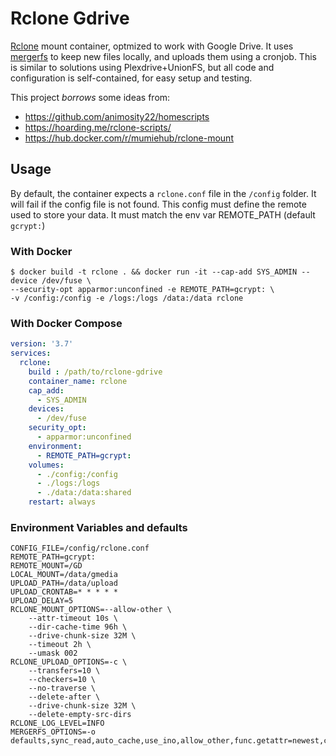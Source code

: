 Rclone Gdrive
=============

[Rclone](https://rclone.org) mount container, optmized to work with Google Drive. It 
uses [mergerfs](https://github.com/trapexit/mergerfs) to keep new files locally, and 
uploads them using a cronjob. This is similar to solutions using Plexdrive+UnionFS, but 
all code and configuration is self-contained, for easy setup and testing.

This project *borrows* some ideas from:
- https://github.com/animosity22/homescripts
- https://hoarding.me/rclone-scripts/
- https://hub.docker.com/r/mumiehub/rclone-mount


## Usage
By default, the container expects a `rclone.conf` file in the `/config` folder. It will 
fail if the config file is not found. This config must define the remote used to store 
your data. It must match the env var REMOTE_PATH (default `gcrypt:`)


### With Docker
```
$ docker build -t rclone . && docker run -it --cap-add SYS_ADMIN --device /dev/fuse \
--security-opt apparmor:unconfined -e REMOTE_PATH=gcrypt: \
-v /config:/config -e /logs:/logs /data:/data rclone
```

### With Docker Compose
```yml
version: '3.7'
services:
  rclone:
    build : /path/to/rclone-gdrive
    container_name: rclone
    cap_add:
      - SYS_ADMIN
    devices:
      - /dev/fuse
    security_opt:
      - apparmor:unconfined
    environment:
      - REMOTE_PATH=gcrypt:
    volumes:
      - ./config:/config
      - ./logs:/logs
      - ./data:/data:shared
    restart: always
```

### Environment Variables and defaults
```
CONFIG_FILE=/config/rclone.conf
REMOTE_PATH=gcrypt:
REMOTE_MOUNT=/GD
LOCAL_MOUNT=/data/gmedia
UPLOAD_PATH=/data/upload
UPLOAD_CRONTAB=* * * * *
UPLOAD_DELAY=5
RCLONE_MOUNT_OPTIONS=--allow-other \
    --attr-timeout 10s \
    --dir-cache-time 96h \
    --drive-chunk-size 32M \
    --timeout 2h \
    --umask 002
RCLONE_UPLOAD_OPTIONS=-c \
    --transfers=10 \
    --checkers=10 \
    --no-traverse \
    --delete-after \
    --drive-chunk-size 32M \
    --delete-empty-src-dirs
RCLONE_LOG_LEVEL=INFO
MERGERFS_OPTIONS=-o defaults,sync_read,auto_cache,use_ino,allow_other,func.getattr=newest,category.action=all,category.create=ff

```